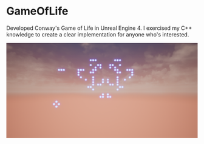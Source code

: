 # GameOfLife

Developed Conway's Game of Life in Unreal Engine 4. I exercised my C++ knowledge to create a clear implementation for anyone who's interested.

![](Game%20Of%20Life%20Screenshot.png)
